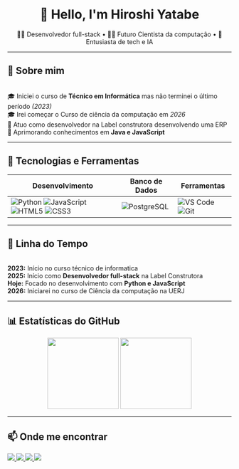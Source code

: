 <h1 align="center">👋 Hello, I'm Hiroshi Yatabe </h1>

<p align="center">
  👨‍💻 Desenvolvedor full-stack • 👨‍🎓 Futuro Cientista da computação • 🤖 Entusiasta de tech e IA
</p>

---

## 📖 Sobre mim
<br>🎓 Iniciei o curso de **Técnico em Informática** mas não terminei o último período *(2023)*
<br>🎓 Irei começar o Curso de ciência da computação em *2026*
<br>💼 Atuo como desenvolvedor na Label construtora desenvolvendo uma ERP
<br>🚀 Aprimorando conhecimentos em **Java e JavaScript**

---

## 🚀 Tecnologias e Ferramentas

| Desenvolvimento | Banco de Dados | Ferramentas |
| --------------- | -------------- | ----------- |
| ![Python](https://img.shields.io/badge/Python-3776AB?style=for-the-badge&logo=python&logoColor=white) ![JavaScript](https://img.shields.io/badge/JavaScript-F7E017?style=for-the-badge&logo=javascript&logoColor=black) ![HTML5](https://img.shields.io/badge/HTML5-E34F26?style=for-the-badge&logo=html5&logoColor=white) ![CSS3](https://img.shields.io/badge/CSS3-1572B6?style=for-the-badge&logo=css3&logoColor=white) | ![PostgreSQL](https://img.shields.io/badge/PostgreSQL-336791?style=for-the-badge&logo=postgresql&logoColor=white) | ![VS Code](https://img.shields.io/badge/Visual_Studio_Code-007ACC?style=for-the-badge&logo=visual-studio-code&logoColor=white) ![Git](https://img.shields.io/badge/Git-F05033?style=for-the-badge&logo=git&logoColor=white) |

---

## 📅 Linha do Tempo

<br>**2023:** Início no curso técnico de informatica 
<br>**2025:** Início como **Desenvolvedor full-stack** na Label Construtora
<br>**Hoje:** Focado no desenvolvimento com **Python e JavaScript**
<br>**2026:** Iniciarei no curso de Ciência da computação na UERJ

---

## 📊 Estatísticas do GitHub

<p align="center">
  <img src="https://github-readme-stats.vercel.app/api?username=hiroyats05&show_icons=true&theme=tokyonight" height="160"/>
  <img src="https://github-readme-stats.vercel.app/api/top-langs/?username=hiroyats05&layout=compact&theme=tokyonight" height="160"/>
</p>

---

## 📫 Onde me encontrar
<p align="left">
  <a href="https://github.com/hiroyats05" target="_blank">
    <img src="https://img.shields.io/badge/GitHub-000000?style=for-the-badge&logo=github&logoColor=white"/>
  </a>
  <a href="https://www.linkedin.com/in/samuel-hiroshi-pires-yatabe-37049327a/" target="_blank">
    <img src="https://img.shields.io/badge/LinkedIn-0077B5?style=for-the-badge&logo=linkedin&logoColor=white"/>
  </a>
  <a href="https://www.instagram.com/hiroshi_yats05/" target="_blank">
    <img src="https://img.shields.io/badge/Instagram-8134AF?style=for-the-badge&logo=instagram&logoColor=white"/>
  </a>
    <a href="https://discord.com/users/825735318199205888" target="_blank">
    <img src="https://img.shields.io/badge/Discord-5865F2?style=for-the-badge&logo=discord&logoColor=white"/>
  </a>
</p>

